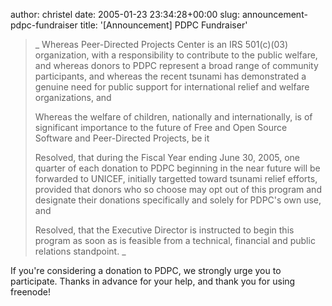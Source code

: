author: christel
date: 2005-01-23 23:34:28+00:00
slug: announcement-pdpc-fundraiser
title: '[Announcement] PDPC Fundraiser'

<blockquote>  _     Whereas Peer-Directed Projects Center is an IRS 501(c)(03) organization,     with a responsibility to contribute to the public welfare, and whereas     donors to PDPC represent a broad range of community participants, and     whereas the recent tsunami has demonstrated a genuine need for public     support for international relief and welfare organizations, and

Whereas the welfare of children, nationally and internationally, is of     significant importance to the future of Free and Open Source Software and     Peer-Directed Projects, be it

Resolved, that during the Fiscal Year ending June 30, 2005, one quarter of     each donation to PDPC beginning in the near future will be forwarded to     UNICEF, initially targetted toward tsunami relief efforts, provided that     donors who so choose may opt out of this program and designate their     donations specifically and solely for PDPC's own use, and

Resolved, that the Executive Director is instructed to begin this program as     soon as is feasible from a technical, financial and public relations     standpoint.   _</blockquote>


If you're considering a donation to PDPC, we strongly urge you to participate.  Thanks in advance for your help, and thank you for using freenode!
